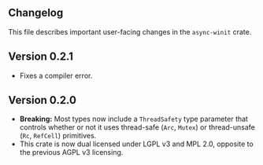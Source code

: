 ## Changelog

This file describes important user-facing changes in the `async-winit` crate.

## Version 0.2.1

- Fixes a compiler error.

## Version 0.2.0

- **Breaking:** Most types now include a `ThreadSafety` type parameter that controls whether or not it uses thread-safe (`Arc`, `Mutex`) or thread-unsafe (`Rc`, `RefCell`) primitives.
- This crate is now dual licensed under LGPL v3 and MPL 2.0, opposite to the previous AGPL v3 licensing.
